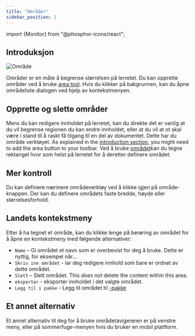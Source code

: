 ```yaml
---
title: "Områder"
sidebar_position: 2
---
```


import {Monitor} from "@phosphor-icons/react";


## Introduksjon

![Område](area.png)

Områder er en måte å begrense størrelsen på lerretet. Du kan opprette områder ved å bruke [area tool](tools/area.md). Hvis du klikker på bakgrunnen, kan du åpne områdeliste dialogen ved hjelp av kontekstmenyen.

## Opprette og slette områder

Mens du kan redigere innholdet på lerretet, kan du direkte det er vanlig at du vil begrense regionen du kan endre innholdet, eller at du vil at ot skal være i stand til å raskt få tilgang til en del av dokumentet. Dette har du <Monitor/> område verktøyet. As explained in the [introduction section](README.md), you might need to add the <Monitor/> area button to your toolbar. Ved å bruke [området](tools/area.md)kan du tegne rektangel hvor som helst på lerretet for å deretter definere området.

## Mer kontroll

Du kan definere nærmere områdeverktøy ved å klikke igjen på <Monitor/> område-knappen. Der kan du definere områdets faste bredde, høyde eller størrelsesforhold.

## Landets kontekstmeny

 Etter å ha tegnet et område, kan du klikke lenge på berøring av området for å åpne en kontekstmeny med følgende alternativer:

* `Name` – Gi området et navn som er overbevist for deg å bruke. Dette er nyttig, for eksempel når...
* `Skriv inn området` - lar deg redigere innhold som bare er ordnet av dette området.
* `Slett` – Slett området. This *does not* delete the content within this area.
* `eksporter` - eksporter innholdet i det valgte området.
* `Legg til i pakke` - Legg til området til [-pakke](pack)

## Et annet alternativ

Et annet alternativ til deg for å bruke områdetavigereren er på venstre meny, eller på sommerfuge-menyen hvis du bruker en mobil plattform. 

